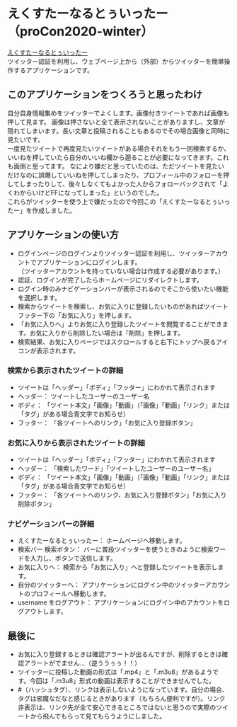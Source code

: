 # えくすたーなるとぅいったー（proCon2020-winter）
[えくすたーなるとぅいったー](https://morning-reaches-66777.herokuapp.com/)  
ツイッター認証を利用し、ウェブページ上から（外部）からツイッターを簡単操作するアプリケーションです。

## このアプリケーションをつくろうと思ったわけ
自分自身情報集めをツイッターでよくします。画像付きツイートであれば画像も押して見ます。
画像は押さないと全て表示されないことがありますし、文章が隠れてしまいます。長い文章と投稿されることもあるのでその場合画像と同時に見たいです。  
一度見たツイートで再度見たいツイートがある場合それをもう一回検索するか、いいねを押していたら自分のいいね欄から遡ることが必要になってきます。これも面倒と思ってます。
なにより嫌だと思っていたのは、ただツイートを見たいだけなのに誤爆していいねを押してしまったり、プロフィール中のフォローを押してしまったりして、後々しなくてもよかった人からフォローバックされて「よくわからいけどFFになってしまった」というのでした。  
これらがツイッターを使う上で嫌だったので今回この「えくすたーなるとぅいったー」を作成しました。

## アプリケーションの使い方
- ログインページのログインよりツイッター認証を利用し、ツイッターアカウントでアプリケーションにログインします。  
（ツイッターアカウントを持っていない場合は作成する必要があります。）
- 認証、ログインが完了したらホームページにリダイレクトします。
- ログイン時のみナビゲーションバーが表示されるのでそこから使いたい機能を選択します。  
- 検索からツイートを検索し、お気に入りに登録したいものがあればツイートフッター下の「お気に入り」を押します。
- 「お気に入りへ」よりお気に入り登録したツイートを閲覧することができます。お気に入りから削除したい場合は「削除」を押します。
- 検索結果、お気に入りページではスクロールすると右下にトップへ戻るアイコンが表示されます。

### 検索から表示されたツイートの詳細
- ツイートは「ヘッダー」「ボディ」「フッター」にわかれて表示されます
- ヘッダー： ツイートしたユーザーのユーザー名
- ボディ： 「ツイート本文」「画像」「動画」（「画像」「動画」「リンク」または「タグ」がある場合青文字でお知らせ）
- フッター： 「各ツイートへのリンク」「お気に入り登録ボタン」

### お気に入りから表示されたツイートの詳細
- ツイートは「ヘッダー」「ボディ」「フッター」にわかれて表示されます
- ヘッダー： 「検索したワード」「ツイートしたユーザーのユーザー名」
- ボディ： 「ツイート本文」「画像」「動画」（「画像」「動画」「リンク」または「タグ」がある場合青文字でお知らせ）
- フッター： 「各ツイートへのリンク、お気に入り登録ボタン」「お気に入り削除ボタン」

### ナビゲーションバーの詳細
- えくすたーなるとぅいったー： ホームページへ移動します。
- 検索バー 検索ボタン： バーに普段ツイッターを使うときのように検索ワードを入力し、ボタンで送信します。
- お気に入りへ： 検索から「お気に入り」へと登録したツイートを表示します。
- 自分のツイッターへ： アプリケーションにログイン中のツイッターアカウントのプロフィールへ移動します。
- username をログアウト： アプリケーションにログイン中のアカウントをログアウトします。

## 最後に
- お気に入り登録するときは確認アラートが出るんですが、削除するときは確認アラートがでません...（逆ううぅぅ！！）
- ツイッターに投稿した動画の形式は「.mp4」と「.m3u8」があるようです。今回は「.m3u8」形式の動画は表示することができませんでした。
- #（ハッシュタグ）、リンクは表示しないようになっています。自分の場合、タグは邪魔なだなと感じるときがあります（もちろん便利ですが）。リンク非表示は、リンク先が全て安心できるところではないと思うので実際のツイートから飛んでもらって見てもらうようにしました。

